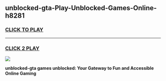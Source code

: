 
## unblocked-gta-Play-Unblocked-Games-Online-h8281
<h3>
<a href="https://premium76.site?title=unblocked-gta&ref=25A">CLICK TO PLAY</a></h3>
<hr>

<h3>
<a href="https://premium76.site?title=unblocked-gta&ref=25A">CLICK 2 PLAY</a>
  
</h3>

<a href="https://premium76.site?title=unblocked-gta&ref=25A"><img src="https://clearcache.store/games.png"></a>


**unblocked-gta games unblocked: Your Gateway to Fun and Accessible Online Gaming**
